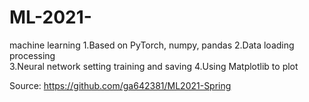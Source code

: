# ML-2021-
machine learning
1.Based on PyTorch, numpy, pandas 
2.Data loading processing  
3.Neural network setting training and saving 
4.Using Matplotlib to plot

Source: https://github.com/ga642381/ML2021-Spring
